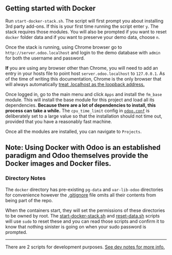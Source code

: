## Getting started with Docker

Run `start-docker-stack.sh`. The script will first prompt you about installing 3rd party add-ons.
If this is your first time running the script enter `y`. The stack requires those modules.
You will also be prompted if you want to reset `docker` folder data and if you want to preserve your
demo data, choose `n`.

Once the stack is running, using Chrome browser go to `http://server.odoo.localhost` and login to the
demo database with `admin` for both the username and password.

**If** you are using any browser other than Chrome, you will need to add an entry in your hosts
file to point host `server.odoo.localhost` to `127.0.0.1`. As of the time of writing this documentation,
Chrome is the only browser that will always automatically
[treat .localhost as the loopback address.](https://codereview.chromium.org/938093003)

Once logged in, go to the main menu and click `Apps` and install the `fm_base` module. This will
install the base module for this project and load all its dependencies. **Because there are a lot
of dependencies to install, this process can take a while.** The `cpu_time_limit` config in
[`odoo.conf`](./docker-odoo.conf) is deliberately set to a large value so that the installation
should not time out, provided that you have a reasonably fast machine.

Once all the modules are installed, you can navigate to `Projects`.
 
Note: Using Docker with Odoo is an established paradigm and Odoo themselves provide the Docker images
 and Docker files. 
---

### Directory Notes

The `docker` directory has pre-existing `pg-data` and `var-lib-odoo` directories for convenience
however the [.gitignore](../.gitignore) file omits all their contents from being part of the repo.

When the containers start, they will set the permissions of these directories to be owned by root.
The [start-docker-stack.sh](./start-docker-stack.sh) and [reset-data.sh](./reset-data.sh) scripts
will use `sudo` to reset these and you can read those scripts and confirm it to know that nothing
sinister is going on when your sudo password is prompted.

---

There are 2 scripts for development purposes. [See dev notes for more info.](./readme-dev.md)